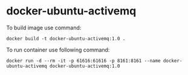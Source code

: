 # docker-ubuntu-activemq

To build image use command:

`docker build -t docker-ubuntu-activemq:1.0 .`

To run container use following command:

`docker run -d --rm -it -p 61616:61616 -p 8161:8161 --name docker-ubuntu-activemq docker-ubuntu-activemq:1.0`